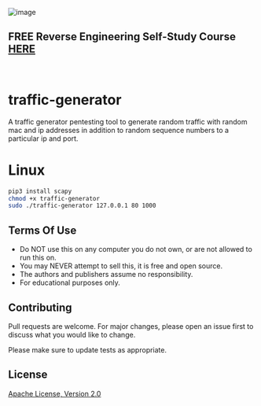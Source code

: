 ![image](https://github.com/mytechnotalent/traffic-generator/blob/main/traffic-generator.png?raw=true)

## FREE Reverse Engineering Self-Study Course [HERE](https://github.com/mytechnotalent/Reverse-Engineering-Tutorial)

<br>

# traffic-generator
A traffic generator pentesting tool to generate random traffic with random mac and ip addresses in addition to random sequence numbers to a particular ip and port.

# Linux
```bash
pip3 install scapy
chmod +x traffic-generator
sudo ./traffic-generator 127.0.0.1 80 1000
```

## Terms Of Use
* Do NOT use this on any computer you do not own, or are not allowed to run this on.<br>
* You may NEVER attempt to sell this, it is free and open source.<br>
* The authors and publishers assume no responsibility.<br>
* For educational purposes only.

## Contributing
Pull requests are welcome. For major changes, please open an issue first to discuss what you would like to change.

Please make sure to update tests as appropriate.

## License
[Apache License, Version 2.0](https://www.apache.org/licenses/LICENSE-2.0)
